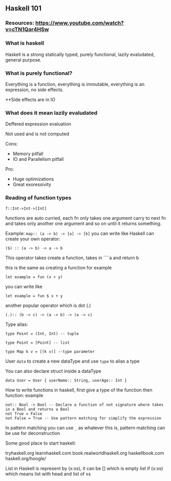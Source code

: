 ## Haskell 101

### Resources: https://www.youtube.com/watch?v=cTN1Qar4HSw

### What is haskell

Haskell is a strong statically typed, purely functional, lazily evaludated, general purpose.

### What is purely functional?

Everything is a function, everything is immutable, everything is an expression, no side effects.

\*\*Side effects are in IO

### What does it mean lazily evaludated

Deffered expression evaluation

Not used and is not computed

Cons:

- Memory pitfall
- IO and Parallelism pitfall

Pro:

- Huge optimizations
- Great exoressivity

### Reading of function types

```
f::Int->Int->[Int]
```

functions are auto curried, each fn only takes one argument carry to next fn and takes only another one argument and so on until it returns something.

Example: `map:: (a -> b) -> [a] -> [b]`
you can write like
Haskell can create your own operator:

```
($) :: (a -> b) -> a -> b
```

This operator takes create a function, takes in ````a and return b

this is the same as creating a function for example

```
let example = fun (x + y)
```

you can write like

```
let example = fun $ x + y
```

another popular operator which is dot (.)

```
(.):: (b -> c) -> (a -> b) -> (a -> c)
```

Type alias:

```
type Point = (Int, Int) -- tuple

type Point = [Point] -- list

type Map k v = [(k v)] --type parameter
```

User `data` to create a new dataType and use `type` to alias a type

You can also declare struct inside a dataType

```
data User = User { userName:: String, userAge:: Int }
```

How to write functions in haskell, first give a type of the function then function: example

```
not:: Bool -> Bool -- Declare a function of not signature where takes in a Bool and returns a Bool
not True = False
not False = True -- Use pattern matching for simplify the expression
```

In pattern matching you can use `_` as whatever this is, pattern matching can be use for deconstruction

Some good place to start haskell:

tryhaskell.org
learnhaskell.com
book.realworldhaskell.org
haskellbook.com
haskell.org/hoogle/

List in Haskell is represent by (x:xs), it can be [] which is empty list if (x:xs) which means list with head and list of xs
